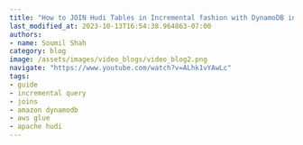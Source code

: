 ```yaml
---
title: "How to JOIN Hudi Tables in Incremental fashion with DynamoDB in AWS GLue | Hands on Lab for Begineer"
last_modified_at: 2023-10-13T16:54:38.964863-07:00
authors:
- name: Soumil Shah
category: blog
image: /assets/images/video_blogs/video_blog2.png
navigate: "https://www.youtube.com/watch?v=ALhk1vYAwLc"
tags:
- guide
- incremental query
- joins
- amazon dynamodb
- aws glue
- apache hudi
---
```

